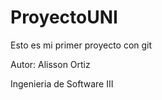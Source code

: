 # ProyectoUNI
Esto es mi primer proyecto con git


Autor: Alisson Ortiz  

Ingenieria de Software III
